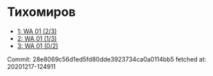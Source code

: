 # Тихомиров
- [1: WA 01 (2/3)](1.md)
- [2: WA 01 (1/3)](2.md)
- [3: WA 01 (0/2)](3.md)

Commit: 28e8069c56d1ed5fd80dde3923734ca0a0114bb5
 fetched at: 20201217-124911
